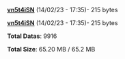 [**vn5t4iSN**](/data/vn5t4iSN.txt) (14/02/23 - 17:35)- 215 bytes

[**vn5t4iSN**](/data/vn5t4iSN.txt) (14/02/23 - 17:35)- 215 bytes

**Total Datas**: 9916

**Total Size**: 65.20 MB / 65.2 MB